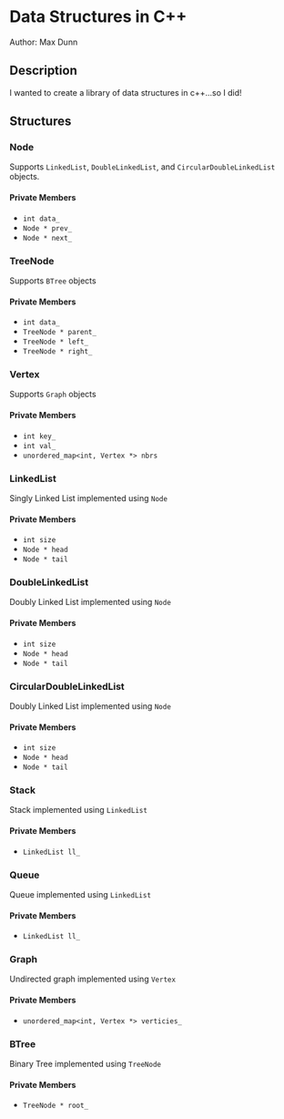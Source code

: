 # Data Structures in C++
Author: Max Dunn
## Description
I wanted to create a library of data structures in c++...so I did!
## Structures
### Node
Supports `LinkedList`, `DoubleLinkedList`, and `CircularDoubleLinkedList` objects.
#### Private Members
- `int data_`
- `Node * prev_`
- `Node * next_`
### TreeNode
Supports `BTree` objects
#### Private Members
- `int data_`
- `TreeNode * parent_`
- `TreeNode * left_`
- `TreeNode * right_`
### Vertex
Supports `Graph` objects
#### Private Members
- `int key_`
- `int val_`
- `unordered_map<int, Vertex *> nbrs`
### LinkedList
Singly Linked List implemented using `Node`
#### Private Members
- `int size`
- `Node * head`
- `Node * tail`
### DoubleLinkedList
Doubly Linked List implemented using `Node`
#### Private Members
- `int size`
- `Node * head`
- `Node * tail`
### CircularDoubleLinkedList
Doubly Linked List implemented using `Node`
#### Private Members
- `int size`
- `Node * head`
- `Node * tail`
### Stack
Stack implemented using `LinkedList`
#### Private Members
- `LinkedList ll_`
### Queue
Queue implemented using `LinkedList`
#### Private Members
- `LinkedList ll_`
### Graph
Undirected graph implemented using `Vertex`
#### Private Members
- `unordered_map<int, Vertex *> verticies_`
### BTree
Binary Tree implemented using `TreeNode`
#### Private Members
- `TreeNode * root_`